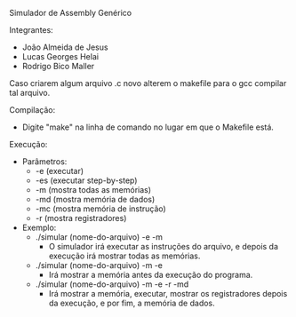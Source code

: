 Simulador de Assembly Genérico

Integrantes:
- João Almeida de Jesus
- Lucas Georges Helai
- Rodrigo Bico Maller

Caso criarem algum arquivo .c novo alterem o makefile para o gcc compilar tal arquivo.

Compilação:

- Digite "make" na linha de comando no lugar em que o Makefile está.

Execução:

- Parâmetros:
	- -e (executar)
	- -es (executar step-by-step)
	- -m (mostra todas as memórias)
	- -md (mostra memória de dados)
	- -mc (mostra memória de instrução)
	- -r (mostra registradores)
- Exemplo:
	- ./simular (nome-do-arquivo) -e -m
		- O simulador irá executar as instruções do arquivo, e depois da execução irá mostrar todas as memórias.
	- ./simular (nome-do-arquivo) -m -e
		- Irá mostrar a memória antes da execução do programa.
	- ./simular (nome-do-arquivo) -m -e -r -md
		- Irá mostrar a memória, executar, mostrar os registradores depois da execução, e por fim, a memória de dados.
